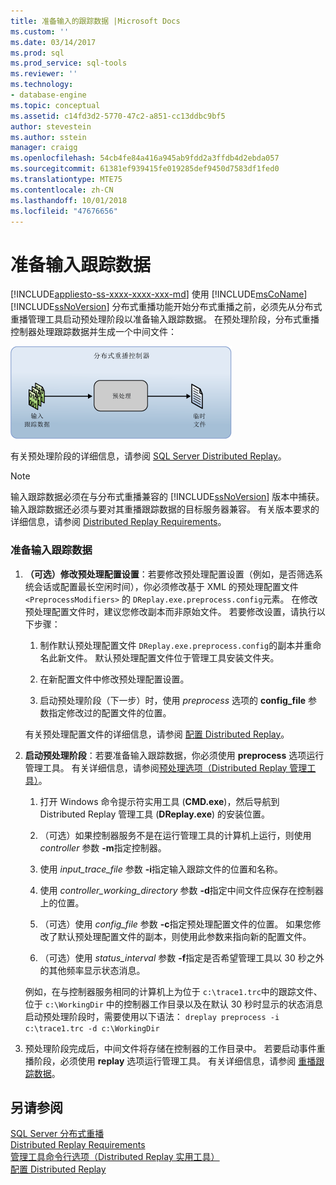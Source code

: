 ```yaml
---
title: 准备输入的跟踪数据 |Microsoft Docs
ms.custom: ''
ms.date: 03/14/2017
ms.prod: sql
ms.prod_service: sql-tools
ms.reviewer: ''
ms.technology:
- database-engine
ms.topic: conceptual
ms.assetid: c14fd3d2-5770-47c2-a851-cc13ddbc9bf5
author: stevestein
ms.author: sstein
manager: craigg
ms.openlocfilehash: 54cb4fe84a416a945ab9fdd2a3ffdb4d2ebda057
ms.sourcegitcommit: 61381ef939415fe019285def9450d7583df1fed0
ms.translationtype: MTE75
ms.contentlocale: zh-CN
ms.lasthandoff: 10/01/2018
ms.locfileid: "47676656"
---
```

# <a name="prepare-the-input-trace-data"></a>准备输入跟踪数据
[!INCLUDE[appliesto-ss-xxxx-xxxx-xxx-md](../../includes/appliesto-ss-xxxx-xxxx-xxx-md.md)]
  使用 [!INCLUDE[msCoName](../../includes/msconame-md.md)] [!INCLUDE[ssNoVersion](../../includes/ssnoversion-md.md)] 分布式重播功能开始分布式重播之前，必须先从分布式重播管理工具启动预处理阶段以准备输入跟踪数据。 在预处理阶段，分布式重播控制器处理跟踪数据并生成一个中间文件：  
  
 ![Distributed replay 预处理阶段](../../tools/distributed-replay/media/preprocess.gif "Distributed replay 预处理阶段")  
  
 有关预处理阶段的详细信息，请参阅 [SQL Server Distributed Replay](../../tools/distributed-replay/sql-server-distributed-replay.md)。  
  
> [!NOTE]  
>  输入跟踪数据必须在与分布式重播兼容的 [!INCLUDE[ssNoVersion](../../includes/ssnoversion-md.md)] 版本中捕获。 输入跟踪数据还必须与要对其重播跟踪数据的目标服务器兼容。 有关版本要求的详细信息，请参阅 [Distributed Replay Requirements](../../tools/distributed-replay/distributed-replay-requirements.md)。  
  
### <a name="to-prepare-the-input-trace-data"></a>准备输入跟踪数据  
  
1.  **（可选）修改预处理配置设置**：若要修改预处理配置设置（例如，是否筛选系统会话或配置最长空闲时间），你必须修改基于 XML 的预处理配置文件 `<PreprocessModifiers>` 的 `DReplay.exe.preprocess.config`元素。 在修改预处理配置文件时，建议您修改副本而非原始文件。 若要修改设置，请执行以下步骤：  
  
    1.  制作默认预处理配置文件 `DReplay.exe.preprocess.config`的副本并重命名此新文件。 默认预处理配置文件位于管理工具安装文件夹。  
  
    2.  在新配置文件中修改预处理配置设置。  
  
    3.  启动预处理阶段（下一步）时，使用 *preprocess* 选项的 **config_file** 参数指定修改过的配置文件的位置。  
  
     有关预处理配置文件的详细信息，请参阅 [配置 Distributed Replay](../../tools/distributed-replay/configure-distributed-replay.md)。  
  
2.  **启动预处理阶段**：若要准备输入跟踪数据，你必须使用 **preprocess** 选项运行管理工具。 有关详细信息，请参阅[预处理选项（Distributed Replay 管理工具）](../../tools/distributed-replay/preprocess-option-distributed-replay-administration-tool.md)。  
  
    1.  打开 Windows 命令提示符实用工具 (**CMD.exe**)，然后导航到 Distributed Replay 管理工具 (**DReplay.exe**) 的安装位置。  
  
    2.  （可选）如果控制器服务不是在运行管理工具的计算机上运行，则使用 *controller* 参数 **-m**指定控制器。  
  
    3.  使用 *input_trace_file* 参数 **-i**指定输入跟踪文件的位置和名称。  
  
    4.  使用 *controller_working_directory* 参数 **-d**指定中间文件应保存在控制器上的位置。  
  
    5.  （可选）使用 *config_file* 参数 **-c**指定预处理配置文件的位置。 如果您修改了默认预处理配置文件的副本，则使用此参数来指向新的配置文件。  
  
    6.  （可选）使用 *status_interval* 参数 **-f**指定是否希望管理工具以 30 秒之外的其他频率显示状态消息。  
  
     例如，在与控制器服务相同的计算机上为位于 `c:\trace1.trc`中的跟踪文件、位于 `c:\WorkingDir` 中的控制器工作目录以及在默认 30 秒时显示的状态消息启动预处理阶段时，需要使用以下语法： `dreplay preprocess -i c:\trace1.trc -d c:\WorkingDir`  
  
3.  预处理阶段完成后，中间文件将存储在控制器的工作目录中。 若要启动事件重播阶段，必须使用 **replay** 选项运行管理工具。 有关详细信息，请参阅 [重播跟踪数据](../../tools/distributed-replay/replay-trace-data.md)。  
  
## <a name="see-also"></a>另请参阅  
 [SQL Server 分布式重播](../../tools/distributed-replay/sql-server-distributed-replay.md)   
 [Distributed Replay Requirements](../../tools/distributed-replay/distributed-replay-requirements.md)   
 [管理工具命令行选项（Distributed Replay 实用工具）](../../tools/distributed-replay/administration-tool-command-line-options-distributed-replay-utility.md)   
 [配置 Distributed Replay](../../tools/distributed-replay/configure-distributed-replay.md)  
  
  
